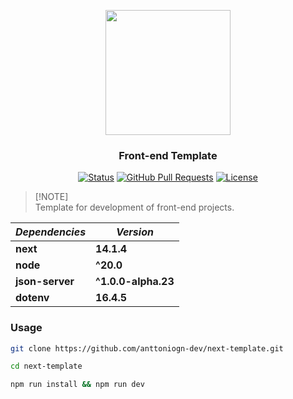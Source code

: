<p align="center">
  <img src="https://www.svgrepo.com/show/368858/nextjs.svg" width="200">
</p>

<h3 align="center">Front-end Template</h3>

<div align="center">

[![Status](https://img.shields.io/badge/status-active-success.svg)](https://github.com/anttoniogn-dev/next-template) 
[![GitHub Pull Requests](https://img.shields.io/github/issues-pr/kylelobo/The-Documentation-Compendium.svg)](https://github.com/anttoniogn-dev/next-template)
[![License](https://img.shields.io/badge/license-MIT-blue.svg)](/LICENSE)

</div>

> [!NOTE]\
> Template for development of front-end projects.

| *Dependencies* | *Version*
| --- | --- |
| **next** | **14.1.4** |
| **node** | **^20.0** |
| **json-server** | **^1.0.0-alpha.23** |
| **dotenv** | **16.4.5** |

### Usage

```bash
git clone https://github.com/anttoniogn-dev/next-template.git

cd next-template

npm run install && npm run dev
```